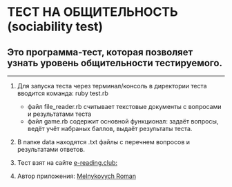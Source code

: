 # ТЕСТ НА ОБЩИТЕЛЬНОСТЬ (sociability test)

## Это программа-тест, которая позволяет узнать уровень общительности тестируемого.
-----------------------------------------------------------------------------------


1. Для запуска теста через терминал/консоль в директории теста вводится команда: ruby test.rb
   * файл file_reader.rb считывает текстовые документы с вопросами и результатами теста
   * файл game.rb содержит основной функционал: задаёт вопросы, ведёт учёт набраных баллов, выдаёт результаты теста.

2. В папке data находятся .txt файлы с перечнем вопросов и результатами ответов.

4. Тест взят на сайте [e-reading.club:](http://www.e-reading.club/chapter.php/104298/6/Telenkova_-_Testy_na_vse_sluchai_zhizni.html)

5. Автор приложения: [Melnykovych Roman](https://github.com/melnyk-r)


